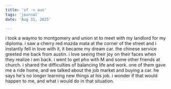 ```yaml
---
title: 'sf -> aus'
tags: 'journal'
date: 'Aug 31, 2025'

---
```


i took a waymo to montgomery and union st to meet with my landlord for my diploma. i saw a cherry red mazda mata at the corner of the street and i instantly fell in love with it, it became my dream car. the chinese service greeted me back from austin. i love seeing their joy on their faces when they realize i am back. i went to get pho with M and some other friends at church. i shared the difficulties of balancing life and work. one of them gave me a ride home, and we talked about the job market and buying a car. he says he's no longer learning new things at his job. i wonder if that would happen to me, and what i would do in that situation.

